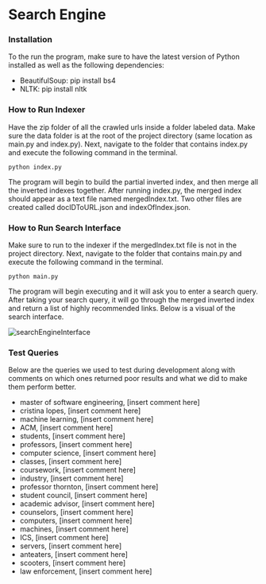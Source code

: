# Search Engine

### Installation
To the run the program, make sure to have the latest version of Python installed as well as the following dependencies:
- BeautifulSoup: pip install bs4
- NLTK: pip install nltk

### How to Run Indexer
Have the zip folder of all the crawled urls inside a folder labeled data. Make sure the data folder is at the root of the project directory (same location as main.py and index.py). Next, navigate to the folder that contains index.py and execute the following command in the terminal.
``` 
python index.py 
```
The program will begin to build the partial inverted index, and then merge all the inverted indexes together. After running index.py, the merged index should appear as a text file named mergedIndex.txt. Two other files are created called docIDToURL.json and indexOfIndex.json.

### How to Run Search Interface
Make sure to run to the indexer if the mergedIndex.txt file is not in the project directory. Next, navigate to the folder that contains main.py and execute the following command in the terminal.
``` 
python main.py 
```
The program will begin executing and it will ask you to enter a search query. After taking your search query, it will go through the merged inverted index and return a list of highly recommended links. Below is a visual of the search interface.

![searchEngineInterface](https://github.com/hkr-5/cs121-assignment-3/assets/87344458/fae80fa1-2c07-4e88-ba43-a733b973df6b)

### Test Queries
Below are the queries we used to test during development along with comments on which ones returned poor results and what we did to make them perform better.
- master of software engineering, [insert comment here]
- cristina lopes, [insert comment here]
- machine learning, [insert comment here]
- ACM, [insert comment here]
- students, [insert comment here]
- professors, [insert comment here]
- computer science, [insert comment here]
- classes, [insert comment here]
- coursework, [insert comment here]
- industry, [insert comment here]
- professor thornton, [insert comment here]
- student council, [insert comment here]
- academic advisor, [insert comment here]
- counselors, [insert comment here]
- computers, [insert comment here]
- machines, [insert comment here]
- ICS, [insert comment here]
- servers, [insert comment here]
- anteaters, [insert comment here]
- scooters, [insert comment here]
- law enforcement, [insert comment here]
